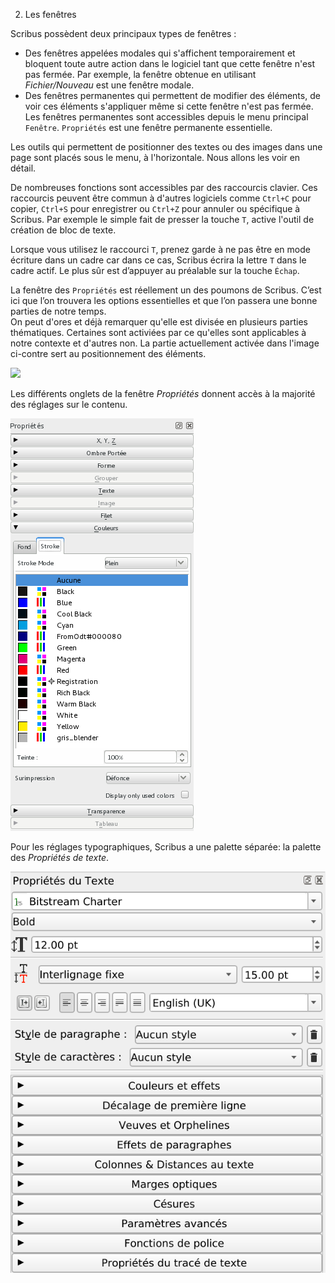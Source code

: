 2. Les fenêtres

Scribus possèdent deux principaux types de fenêtres :

- Des fenêtres appelées modales qui s'affichent temporairement et bloquent toute autre action dans le logiciel tant que cette fenêtre n'est pas fermée. Par exemple, la fenêtre obtenue en utilisant _Fichier/Nouveau_ est une fenêtre modale.
- Des fenêtres permanentes qui permettent de modifier des éléments, de voir ces éléments s'appliquer même si cette fenêtre n'est pas fermée. Les fenêtres permanentes sont accessibles depuis le menu principal `Fenêtre`. `Propriétés` est une fenêtre permanente essentielle.

Les outils qui permettent de positionner des textes ou des images dans une page sont placés sous le menu, à l'horizontale. Nous allons les voir en détail.

De nombreuses fonctions sont accessibles par des raccourcis clavier.  Ces raccourcis peuvent être commun à d'autres logiciels comme `Ctrl+C` pour copier, `Ctrl+S` pour enregistrer ou `Ctrl+Z` pour annuler ou spécifique à Scribus. Par exemple le simple fait de presser la touche `T`, active l'outil de création de bloc de texte.

Lorsque vous utilisez le raccourci `T`, prenez garde à ne pas être en mode écriture dans un cadre car dans ce cas, Scribus écrira la lettre `T` dans le cadre actif. Le plus sûr est d’appuyer au préalable sur la touche `Échap`.

La fenêtre des `Propriétés` est réellement un des poumons de Scribus.  C’est ici que l’on trouvera les options essentielles et que l’on passera une bonne parties de notre temps.  
On peut d'ores et déjà remarquer qu'elle est divisée en plusieurs parties thématiques. Certaines sont activiées par ce qu'elles sont applicables à notre contexte et d'autres non. La partie actuellement activée  dans l'image ci-contre sert au positionnement des éléments.

![](windows/properties-yyz-fr.png)

Les différents onglets de la fenêtre _Propriétés_ donnent accès à la majorité des réglages sur le contenu.

![](windows/properties-colors-fr.png)

Pour les réglages typographiques, Scribus a une palette séparée: la palette des _Propriétés de texte_.

![](windows/properties-text-fr.png)
